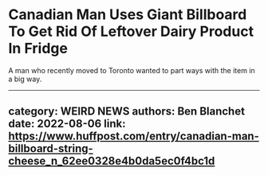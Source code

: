 # Canadian Man Uses Giant Billboard To Get Rid Of Leftover Dairy Product In Fridge

A man who recently moved to Toronto wanted to part ways with the item in a big way.

---
category: WEIRD NEWS
authors: Ben Blanchet
date: 2022-08-06
link: https://www.huffpost.com/entry/canadian-man-billboard-string-cheese_n_62ee0328e4b0da5ec0f4bc1d
---
